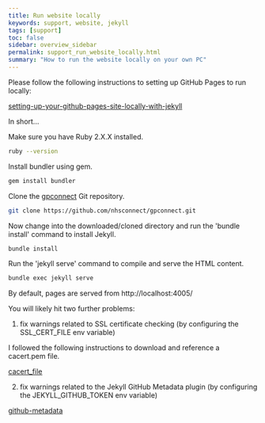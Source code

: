 ```yaml
---
title: Run website locally
keywords: support, website, jekyll
tags: [support]
toc: false
sidebar: overview_sidebar
permalink: support_run_website_locally.html
summary: "How to run the website locally on your own PC"
---
```


Please follow the following instructions to setting up GitHub Pages to run locally:

[setting-up-your-github-pages-site-locally-with-jekyll](https://help.github.com/articles/setting-up-your-github-pages-site-locally-with-jekyll/)

In short...

Make sure you have Ruby 2.X.X installed.

```bash
ruby --version
```

Install bundler using gem.

```bash
gem install bundler 
```

Clone the [gpconnect](https://github.com/nhsconnect/gpconnect.git) Git repository.

```bash
git clone https://github.com/nhsconnect/gpconnect.git
```

Now change into the downloaded/cloned directory and run the 'bundle install' command to install Jekyll.

```bash
bundle install 
```

Run the 'jekyll serve' command to compile and serve the HTML content.

```bash
bundle exec jekyll serve 
```

By default, pages are served from http://localhost:4005/

You will likely hit two further problems:

1) fix warnings related to SSL certificate checking (by configuring the SSL_CERT_FILE env variable)

I followed the following instructions to download and reference a cacert.pem file.

[cacert_file](https://gist.github.com/fnichol/867550)

2) fix warnings related to the Jekyll GitHub Metadata plugin (by configuring the JEKYLL_GITHUB_TOKEN env variable)

[github-metadata](https://github.com/jekyll/github-metadata)

